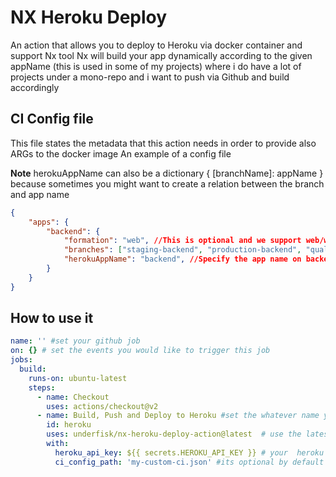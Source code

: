# NX Heroku Deploy

An action that allows you to deploy to Heroku via docker container and support Nx tool
Nx will build your app dynamically according to the given appName (this is used in some of my projects) where
i do have a lot of projects under a mono-repo and i want to push via Github and build accordingly

## CI Config file 
This file states the metadata that this action needs in order to provide also ARGs to the docker image 
An example of a config file

**Note** herokuAppName can also be a dictionary { [branchName]: appName } because sometimes you might want
to create a relation between the branch and app name

```json 
{
    "apps": {
        "backend": {
            "formation": "web", //This is optional and we support web/worker, heroku formation
            "branches": ["staging-backend", "production-backend", "quality-backend"], //Here you defined the list of supported branches 
            "herokuAppName": "backend", //Specify the app name on backend
        }
    }
}
```

## How to use it

```yml
name: '' #set your github job
on: {} # set the events you would like to trigger this job
jobs:
  build:
    runs-on: ubuntu-latest
    steps:
      - name: Checkout
        uses: actions/checkout@v2
      - name: Build, Push and Deploy to Heroku #set the whatever name you want to this step
        id: heroku
        uses: underfisk/nx-heroku-deploy-action@latest  # use the latest version of the action
        with:
          heroku_api_key: ${{ secrets.HEROKU_API_KEY }} # your  heroku api key
          ci_config_path: 'my-custom-ci.json' #its optional by default we search for github-ci.json
```

